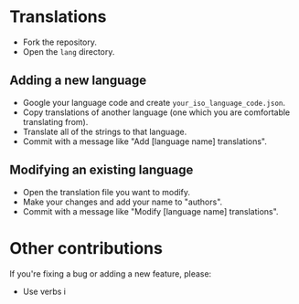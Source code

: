 # Translations

- Fork the repository.
- Open the `lang` directory.

## Adding a new language

- Google your language code and create `your_iso_language_code.json`.
- Copy translations of another language (one which you are comfortable translating from).
- Translate all of the strings to that language.
- Commit with a message like "Add [language name] translations".

## Modifying an existing language

- Open the translation file you want to modify.
- Make your changes and add your name to "authors".
- Commit with a message like "Modify [language name] translations".

# Other contributions

If you're fixing a bug or adding a new feature, please:
- Use verbs i